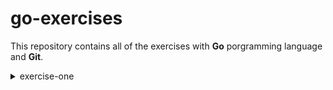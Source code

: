 # go-exercises

This repository contains all of the exercises with <strong>Go</strong> porgramming language and <strong>Git</strong>.

<details>
<summary>exercise-one</summary>

* Open  <strong>GitHub</strong>
* Select the branch <em>exercise-one</em>
* Click on the hello.go file
* Type `cd hello` in the termial
* Type `go run .`
* As a result, you should be able to see "Hello World!"


```bash
cd hello
go run .
```

</details>